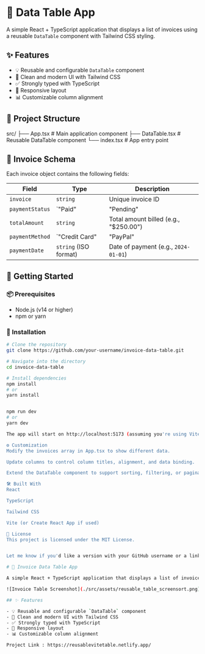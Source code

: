 # 🧾 Data Table App

A simple React + TypeScript application that displays a list of invoices using a reusable `DataTable` component with Tailwind CSS styling.

## ✨ Features

- 💡 Reusable and configurable `DataTable` component
- 🎨 Clean and modern UI with Tailwind CSS
- ✅ Strongly typed with TypeScript
- 📱 Responsive layout
- 📊 Customizable column alignment

## 📂 Project Structure

src/
├── App.tsx # Main application component
├── DataTable.tsx # Reusable DataTable component
└── index.tsx # App entry point


## 📄 Invoice Schema

Each invoice object contains the following fields:

| Field          | Type                                    | Description                      |
|----------------|------------------------------------------|----------------------------------|
| `invoice`      | `string`                                 | Unique invoice ID                |
| `paymentStatus`| `"Paid" | "Pending" | "Unpaid"`           | Status of payment                |
| `totalAmount`  | `string`                                 | Total amount billed (e.g., "$250.00") |
| `paymentMethod`| `"Credit Card" | "PayPal" | "Bank Transfer"` | Method used to pay              |
| `paymentDate`  | `string` (ISO format)                    | Date of payment (e.g., `2024-01-01`) |

## 🚀 Getting Started

### 📦 Prerequisites

- Node.js (v14 or higher)
- npm or yarn

### 🔧 Installation

```bash
# Clone the repository
git clone https://github.com/your-username/invoice-data-table.git

# Navigate into the directory
cd invoice-data-table

# Install dependencies
npm install
# or
yarn install


npm run dev
# or
yarn dev

The app will start on http://localhost:5173 (assuming you're using Vite).

⚙️ Customization
Modify the invoices array in App.tsx to show different data.

Update columns to control column titles, alignment, and data binding.

Extend the DataTable component to support sorting, filtering, or pagination.

🛠 Built With
React

TypeScript

Tailwind CSS

Vite (or Create React App if used)

📄 License
This project is licensed under the MIT License.


Let me know if you'd like a version with your GitHub username or a link to the actual `LICENSE` file.

# 🧾 Invoice Data Table App

A simple React + TypeScript application that displays a list of invoices using a reusable `DataTable` component.

![Invoice Table Screenshot](./src/assets/reusable_table_screensort.png)

## ✨ Features

- 💡 Reusable and configurable `DataTable` component
- 🎨 Clean and modern UI with Tailwind CSS
- ✅ Strongly typed with TypeScript
- 📱 Responsive layout
- 📊 Customizable column alignment

Project Link : https://reusablevitetable.netlify.app/
